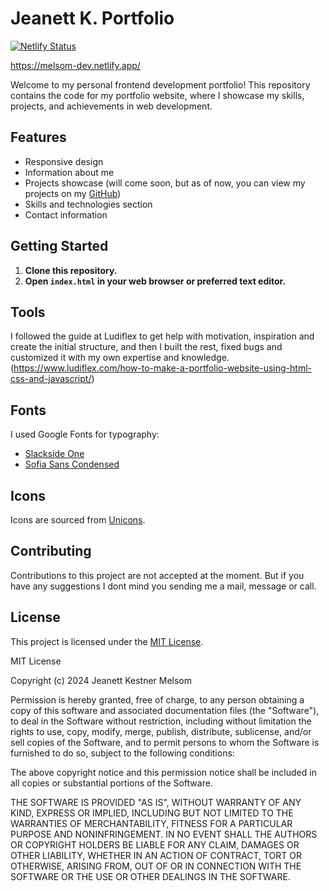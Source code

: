 # Jeanett K. Portfolio

[![Netlify Status](https://api.netlify.com/api/v1/badges/0c2f7d41-20b8-4278-b2e1-51b879798944/deploy-status)](https://app.netlify.com/sites/melsom-dev/deploys)

https://melsom-dev.netlify.app/

Welcome to my personal frontend development portfolio! This repository contains the code for my portfolio website, where I showcase my skills, projects, and achievements in web development.

## Features

- Responsive design
- Information about me
- Projects showcase (will come soon, but as of now, you can view my projects on my [GitHub](https://github.com/JeanettKM))
- Skills and technologies section
- Contact information

## Getting Started

1. **Clone this repository.**
2. **Open `index.html` in your web browser or preferred text editor.**

## Tools

I followed the guide at Ludiflex to get help with motivation, inspiration and create the initial structure, and then I built the rest, fixed bugs and customized it with my own expertise and knowledge.
(https://www.ludiflex.com/how-to-make-a-portfolio-website-using-html-css-and-javascript/)

## Fonts

I used Google Fonts for typography:

- [Slackside One](https://fonts.google.com/specimen/Slackside+One?query=slackside)
- [Sofia Sans Condensed](https://fonts.google.com/specimen/Sofia+Sans+Condensed?query=Sofia+san)

## Icons

Icons are sourced from [Unicons](https://unicons.iconscout.com/release/v4.0.8/css/line.css).

## Contributing

Contributions to this project are not accepted at the moment. But if you have any suggestions I dont mind you sending me a mail, message or call.

## License

This project is licensed under the [MIT License](LICENSE).

MIT License

Copyright (c) 2024 Jeanett Kestner Melsom

Permission is hereby granted, free of charge, to any person obtaining a copy
of this software and associated documentation files (the "Software"), to deal
in the Software without restriction, including without limitation the rights
to use, copy, modify, merge, publish, distribute, sublicense, and/or sell
copies of the Software, and to permit persons to whom the Software is
furnished to do so, subject to the following conditions:

The above copyright notice and this permission notice shall be included in all
copies or substantial portions of the Software.

THE SOFTWARE IS PROVIDED "AS IS", WITHOUT WARRANTY OF ANY KIND, EXPRESS OR
IMPLIED, INCLUDING BUT NOT LIMITED TO THE WARRANTIES OF MERCHANTABILITY,
FITNESS FOR A PARTICULAR PURPOSE AND NONINFRINGEMENT. IN NO EVENT SHALL THE
AUTHORS OR COPYRIGHT HOLDERS BE LIABLE FOR ANY CLAIM, DAMAGES OR OTHER
LIABILITY, WHETHER IN AN ACTION OF CONTRACT, TORT OR OTHERWISE, ARISING FROM,
OUT OF OR IN CONNECTION WITH THE SOFTWARE OR THE USE OR OTHER DEALINGS IN THE
SOFTWARE.
